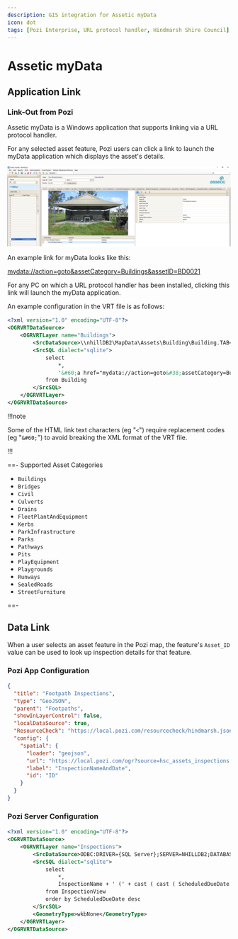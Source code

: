 ```yaml
---
description: GIS integration for Assetic myData
icon: dot
tags: [Pozi Enterprise, URL protocol handler, Hindmarsh Shire Council]
---
```


# Assetic myData

## Application Link

### Link-Out from Pozi

Assetic myData is a Windows application that supports linking via a URL protocol handler.

For any selected asset feature, Pozi users can click a link to launch the myData application which displays the asset's details.

![](./img/mydata-app.png)

An example link for myData looks like this:

[mydata://action=goto&assetCategory=Buildings&assetID=BD0021](mydata://action=goto&assetCategory=Buildings&assetID=BD0021)

For any PC on which a URL protocol handler has been installed, clicking this link will launch the myData application.

An example configuration in the VRT file is as follows:

```xml
<?xml version="1.0" encoding="UTF-8"?>
<OGRVRTDataSource>
    <OGRVRTLayer name="Buildings">
        <SrcDataSource>\\nhillDB2\MapData\Assets\Building\Building.TAB</SrcDataSource>
        <SrcSQL dialect="sqlite">
            select
                *,
                '&#60;a href="mydata://action=goto&#38;assetCategory=Buildings&#38;assetID=' || Asset_ID || '" target="_blank" &#62;Open in myData&#60;/a&#62;' as "Application Link"
            from Building
        </SrcSQL>
    </OGRVRTLayer>
</OGRVRTDataSource>
```

!!!note

Some of the HTML link text characters (eg "`<`") require replacement codes (eg "`&#60;`") to avoid breaking the XML format of the VRT file.

!!!

==- Supported Asset Categories

* `Buildings`
* `Bridges`
* `Civil`
* `Culverts`
* `Drains`
* `FleetPlantAndEquipment`
* `Kerbs`
* `ParkInfrastructure`
* `Parks`
* `Pathways`
* `Pits`
* `PlayEquipment`
* `Playgrounds`
* `Runways`
* `SealedRoads`
* `StreetFurniture`

==-

## Data Link

When a user selects an asset feature in the Pozi map, the feature's `Asset_ID` value can be used to look up inspection details for that feature.

### Pozi App Configuration

```json Footpath Inspections
{
  "title": "Footpath Inspections",
  "type": "GeoJSON",
  "parent": "Footpaths",
  "showInLayerControl": false,
  "localDataSource": true,
  "ResourceCheck": "https://local.pozi.com/resourcecheck/hindmarsh.json",
  "config": {
    "spatial": {
      "loader": "geojson",
      "url": "https://local.pozi.com/ogr?source=hsc_assets_inspections.vrt&options=-where|AssetID in ('[Asset_ID]')",
      "label": "InspectionNameAndDate",
      "id": "ID"
    }
  }
}
```

### Pozi Server Configuration

```xml hsc_assets_inspections.vrt
<?xml version="1.0" encoding="UTF-8"?>
<OGRVRTDataSource>
	<OGRVRTLayer name="Inspections">
		<SrcDataSource>ODBC:DRIVER={SQL Server};SERVER=NHILLDB2;DATABASE=myDataProduction,InspectionView</SrcDataSource>
		<SrcSQL dialect="sqlite">
		    select
			    *,
				InspectionName + ' (' + cast ( cast ( ScheduledDueDate as date ) as varchar ) + ')' as InspectionNameAndDate
			from InspectionView
			order by ScheduledDueDate desc
		</SrcSQL>
		<GeometryType>wkbNone</GeometryType>
	</OGRVRTLayer>
</OGRVRTDataSource>
```